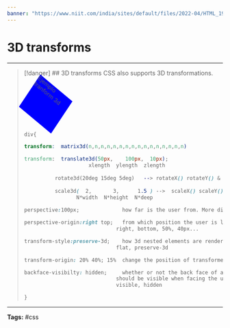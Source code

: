 ```yaml
---
banner: "https://www.niit.com/india/sites/default/files/2022-04/HTML_1920x565px.jpg"
---
```


# 3D transforms
<hr> 

> [!danger] ## 3D transforms
> CSS also supports 3D transformations.
> 
> <div style="background-color:blue;height:100px;width:100px;transform:rotateX(30deg) rotateZ(30deg) rotateY(30deg)">Ejemplo tranform 3d</div>
> 
> ```css
> div{
> 
> transform:  matrix3d(n,n,n,n,n,n,n,n,n,n,n,n,n,n,n,n)
> 
> transform:  translate3d(50px,    100px,  10px);
> 					   xlength  ylength  zlength
> 					 
> 			rotate3d(20deg 15deg 5deg)   --> rotateX() rotateY() & rotateZ()
> 			
> 			scale3d(  2,       3,      1.5 ) -->  scaleX() scaleY() & scaleZ()
> 				   N*width  N*height  N*deep
> 				   
> perspective:100px;              how far is the user from. More distortion  
> 
> perspective-origin:right top;   from which position the user is looking
> 								right, bottom, 50%, 40px...
> 
> transform-style:preserve-3d;    how 3d nested elements are rendered
> 								flat, preserve-3d
> 
> transform-origin: 20% 40%; 15%  change the position of transformed elements.
> 
> backface-visibilty: hidden;     whether or not the back face of an element 
> 								should be visible when facing the user
> 								visible, hidden
> 
> }
> ```
<hr>
<b>Tags:</b> #css 